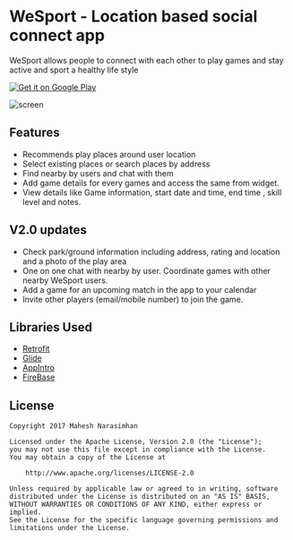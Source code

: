 # WeSport - Location based social connect app

WeSport allows people to connect with each other to play games and stay active and sport a healthy life style

<a href='https://play.google.com/store/apps/details?id=com.my.game.wesport&pcampaignid=MKT-Other-global-all-co-prtnr-py-PartBadge-Mar2515-1'><img alt='Get it on Google Play' src='https://play.google.com/intl/en_us/badges/images/generic/en_badge_web_generic.png'/></a>

![screen](../master/art/wesportbanner1.png)


## Features

* Recommends play places around user location
* Select existing places or search places by address
* Find nearby by users and chat with them
* Add game details for every games and access the same from widget.
* View details like Game information, start date and time, end time , skill level and notes.

## V2.0 updates

* Check park/ground information including address, rating and location and a photo of the play area
* One on one chat with nearby by user. Coordinate games with other nearby WeSport users.
* Add a game for an upcoming match in the app to your calendar
* Invite other players (email/mobile number) to join the game.

## Libraries Used

* [Retrofit](https://github.com/square/retrofit.git)
* [Glide](https://github.com/bumptech/glide.git)
* [AppIntro](https://github.com/apl-devs/AppIntro.git)
* [FireBase](https://github.com/firebase/FirebaseUI-Android)


## License

    Copyright 2017 Mahesh Narasimhan

    Licensed under the Apache License, Version 2.0 (the "License");
    you may not use this file except in compliance with the License.
    You may obtain a copy of the License at

        http://www.apache.org/licenses/LICENSE-2.0

    Unless required by applicable law or agreed to in writing, software
    distributed under the License is distributed on an "AS IS" BASIS,
    WITHOUT WARRANTIES OR CONDITIONS OF ANY KIND, either express or implied.
    See the License for the specific language governing permissions and
    limitations under the License.
